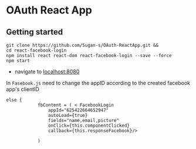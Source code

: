 
# OAuth React App

## Getting started

```shell
git clone https://github.com/Sugan-s/OAuth-ReactApp.git && 
cd react-facebook-login
npm install react react-dom react-facebook-login --save --force
npm start
```
- navigate to [localhost:8080](http://localhost:8080)

In `Fasebook.js` need to change the appID according to the created facebook app's clientID

``` shell
else {
            fbContent = ( < FacebookLogin
                appId="625422664652947"
                autoLoad={true}
                fields="name,email,picture"
                onClick={this.componentClicked}
                callback={this.responseFacebook}/>

            )
```

